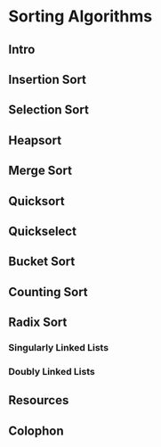 # Sorting Algorithms

## Intro

## Insertion Sort
## Selection Sort
## Heapsort
## Merge Sort
## Quicksort
## Quickselect
## Bucket Sort
## Counting Sort

## Radix Sort
### Singularly Linked Lists
### Doubly Linked Lists


## Resources
## Colophon

